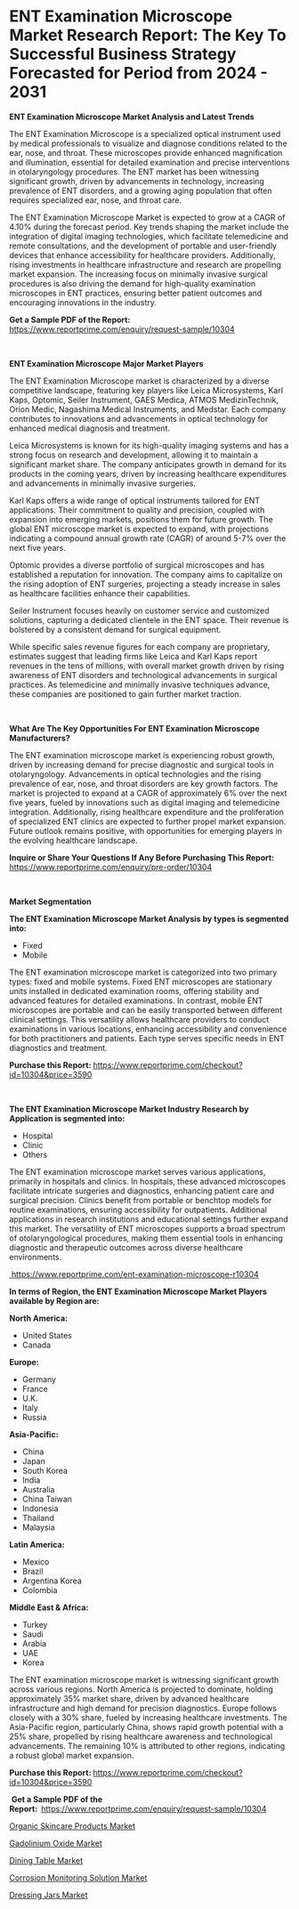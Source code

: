 <p><h1>ENT Examination Microscope Market Research Report: The Key To Successful Business Strategy Forecasted for Period from 2024 - 2031</h1></p><p><strong>ENT Examination Microscope Market Analysis and Latest Trends</strong></p>
<p><p>The ENT Examination Microscope is a specialized optical instrument used by medical professionals to visualize and diagnose conditions related to the ear, nose, and throat. These microscopes provide enhanced magnification and illumination, essential for detailed examination and precise interventions in otolaryngology procedures. The ENT market has been witnessing significant growth, driven by advancements in technology, increasing prevalence of ENT disorders, and a growing aging population that often requires specialized ear, nose, and throat care.</p><p>The ENT Examination Microscope Market is expected to grow at a CAGR of 4.10% during the forecast period. Key trends shaping the market include the integration of digital imaging technologies, which facilitate telemedicine and remote consultations, and the development of portable and user-friendly devices that enhance accessibility for healthcare providers. Additionally, rising investments in healthcare infrastructure and research are propelling market expansion. The increasing focus on minimally invasive surgical procedures is also driving the demand for high-quality examination microscopes in ENT practices, ensuring better patient outcomes and encouraging innovations in the industry.</p></p>
<p><strong>Get a Sample PDF of the Report:&nbsp;</strong> <a href="https://www.reportprime.com/enquiry/request-sample/10304?utm_campaign=1106&utm_medium=2&utm_source=Github&utm_content=ia&utm_term=16112024&utm_id=ent-examination-microscope">https://www.reportprime.com/enquiry/request-sample/10304</a></p>
<p>&nbsp;</p>
<p><strong>ENT Examination Microscope Major Market Players</strong></p>
<p><p>The ENT Examination Microscope market is characterized by a diverse competitive landscape, featuring key players like Leica Microsystems, Karl Kaps, Optomic, Seiler Instrument, GAES Medica, ATMOS MedizinTechnik, Orion Medic, Nagashima Medical Instruments, and Medstar. Each company contributes to innovations and advancements in optical technology for enhanced medical diagnosis and treatment.</p><p>Leica Microsystems is known for its high-quality imaging systems and has a strong focus on research and development, allowing it to maintain a significant market share. The company anticipates growth in demand for its products in the coming years, driven by increasing healthcare expenditures and advancements in minimally invasive surgeries.</p><p>Karl Kaps offers a wide range of optical instruments tailored for ENT applications. Their commitment to quality and precision, coupled with expansion into emerging markets, positions them for future growth. The global ENT microscope market is expected to expand, with projections indicating a compound annual growth rate (CAGR) of around 5-7% over the next five years.</p><p>Optomic provides a diverse portfolio of surgical microscopes and has established a reputation for innovation. The company aims to capitalize on the rising adoption of ENT surgeries, projecting a steady increase in sales as healthcare facilities enhance their capabilities.</p><p>Seiler Instrument focuses heavily on customer service and customized solutions, capturing a dedicated clientele in the ENT space. Their revenue is bolstered by a consistent demand for surgical equipment.</p><p>While specific sales revenue figures for each company are proprietary, estimates suggest that leading firms like Leica and Karl Kaps report revenues in the tens of millions, with overall market growth driven by rising awareness of ENT disorders and technological advancements in surgical practices. As telemedicine and minimally invasive techniques advance, these companies are positioned to gain further market traction.</p></p>
<p>&nbsp;</p>
<p><strong>What Are The Key Opportunities For ENT Examination Microscope Manufacturers?</strong></p>
<p><p>The ENT examination microscope market is experiencing robust growth, driven by increasing demand for precise diagnostic and surgical tools in otolaryngology. Advancements in optical technologies and the rising prevalence of ear, nose, and throat disorders are key growth factors. The market is projected to expand at a CAGR of approximately 6% over the next five years, fueled by innovations such as digital imaging and telemedicine integration. Additionally, rising healthcare expenditure and the proliferation of specialized ENT clinics are expected to further propel market expansion. Future outlook remains positive, with opportunities for emerging players in the evolving healthcare landscape.</p></p>
<p><strong>Inquire or Share Your Questions If Any Before Purchasing This Report:</strong> <a href="https://www.reportprime.com/enquiry/pre-order/10304?utm_campaign=1106&utm_medium=2&utm_source=Github&utm_content=ia&utm_term=16112024&utm_id=ent-examination-microscope">https://www.reportprime.com/enquiry/pre-order/10304</a></p>
<p>&nbsp;</p>
<p><strong>Market Segmentation</strong></p>
<p><strong>The ENT Examination Microscope Market Analysis by types is segmented into:</strong></p>
<p><ul><li>Fixed</li><li>Mobile</li></ul></p>
<p><p>The ENT examination microscope market is categorized into two primary types: fixed and mobile systems. Fixed ENT microscopes are stationary units installed in dedicated examination rooms, offering stability and advanced features for detailed examinations. In contrast, mobile ENT microscopes are portable and can be easily transported between different clinical settings. This versatility allows healthcare providers to conduct examinations in various locations, enhancing accessibility and convenience for both practitioners and patients. Each type serves specific needs in ENT diagnostics and treatment.</p></p>
<p><strong>Purchase this Report:&nbsp;</strong><a href="https://www.reportprime.com/checkout?id=10304&price=3590&utm_campaign=1106&utm_medium=2&utm_source=Github&utm_content=ia&utm_term=16112024&utm_id=ent-examination-microscope">https://www.reportprime.com/checkout?id=10304&price=3590</a></p>
<p>&nbsp;</p>
<p><strong>The ENT Examination Microscope Market Industry Research by Application is segmented into:</strong></p>
<p><ul><li>Hospital</li><li>Clinic</li><li>Others</li></ul></p>
<p><p>The ENT examination microscope market serves various applications, primarily in hospitals and clinics. In hospitals, these advanced microscopes facilitate intricate surgeries and diagnostics, enhancing patient care and surgical precision. Clinics benefit from portable or benchtop models for routine examinations, ensuring accessibility for outpatients. Additional applications in research institutions and educational settings further expand this market. The versatility of ENT microscopes supports a broad spectrum of otolaryngological procedures, making them essential tools in enhancing diagnostic and therapeutic outcomes across diverse healthcare environments.</p></p>
<p><a href="https://www.reportprime.com/ent-examination-microscope-r10304?utm_campaign=1106&utm_medium=2&utm_source=Github&utm_content=ia&utm_term=16112024&utm_id=ent-examination-microscope">&nbsp;https://www.reportprime.com/ent-examination-microscope-r10304</a></p>
<p><strong>In terms of Region, the ENT Examination Microscope Market Players available by Region are:</strong></p>
<p>
    <p> <strong> North America: </strong>
        <ul>
            <li>United States</li>
            <li>Canada</li>
        </ul>
        </p> 
    <p> <strong> Europe: </strong>
        <ul>
            <li>Germany</li>
            <li>France</li>
            <li>U.K.</li>
            <li>Italy</li>
            <li>Russia</li>
        </ul>
        </p> 
    <p> <strong> Asia-Pacific: </strong>
        <ul>
            <li>China</li>
            <li>Japan</li>
            <li>South Korea</li>
            <li>India</li>
            <li>Australia</li>
            <li>China Taiwan</li>
            <li>Indonesia</li>
            <li>Thailand</li>
            <li>Malaysia</li>
        </ul>
        </p> 
    <p> <strong> Latin America: </strong>
        <ul>
            <li>Mexico</li>
            <li>Brazil</li>
            <li>Argentina Korea</li>
            <li>Colombia</li>
        </ul>
        </p> 
    <p> <strong> Middle East & Africa: </strong>
        <ul>
            <li>Turkey</li>
            <li>Saudi</li>
            <li>Arabia</li>
            <li>UAE</li>
            <li>Korea</li>
        </ul>
    </p>
    </p>
<p><p>The ENT examination microscope market is witnessing significant growth across various regions. North America is projected to dominate, holding approximately 35% market share, driven by advanced healthcare infrastructure and high demand for precision diagnostics. Europe follows closely with a 30% share, fueled by increasing healthcare investments. The Asia-Pacific region, particularly China, shows rapid growth potential with a 25% share, propelled by rising healthcare awareness and technological advancements. The remaining 10% is attributed to other regions, indicating a robust global market expansion.</p></p>
<p><strong>Purchase this Report: </strong><a href="https://www.reportprime.com/checkout?id=10304&price=3590&utm_campaign=1106&utm_medium=2&utm_source=Github&utm_content=ia&utm_term=16112024&utm_id=ent-examination-microscope">https://www.reportprime.com/checkout?id=10304&price=3590</a></p>
<p>&nbsp;<strong>Get a Sample PDF of the Report:&nbsp;&nbsp;</strong><a href="https://www.reportprime.com/enquiry/request-sample/10304?utm_campaign=1106&utm_medium=2&utm_source=Github&utm_content=ia&utm_term=16112024&utm_id=ent-examination-microscope">https://www.reportprime.com/enquiry/request-sample/10304</a></p>
<p><strong></strong></p>
<p><p><a href="https://www.linkedin.com/pulse/organic-skincare-products-market-transformation-comparative-m9i7c?utm_campaign=1106&utm_medium=2&utm_source=Github&utm_content=ia&utm_term=16112024&utm_id=ent-examination-microscope">Organic Skincare Products Market</a></p><p><a href="https://issuu.com/reportprime-2/docs/gadolinium-oxide-market-size-2030.p_ab37ea78eed56a?utm_campaign=1106&utm_medium=2&utm_source=Github&utm_content=ia&utm_term=16112024&utm_id=ent-examination-microscope">Gadolinium Oxide Market</a></p><p><a href="https://www.linkedin.com/pulse/dining-table-market-growth-outlook-from-2024-2031-projecting-yplqc?utm_campaign=1106&utm_medium=2&utm_source=Github&utm_content=ia&utm_term=16112024&utm_id=ent-examination-microscope">Dining Table Market</a></p><p><a href="https://issuu.com/reportprime-2/docs/corrosion-monitoring-solution-marke_ae21fb5a233198?utm_campaign=1106&utm_medium=2&utm_source=Github&utm_content=ia&utm_term=16112024&utm_id=ent-examination-microscope">Corrosion Monitoring Solution Market</a></p><p><a href="https://github.com/kathiestrine5ty/Market-Research-Report-List-1/blob/main/dressing-jars-market.md?utm_campaign=1106&utm_medium=2&utm_source=Github&utm_content=ia&utm_term=16112024&utm_id=ent-examination-microscope">Dressing Jars Market</a></p></p>